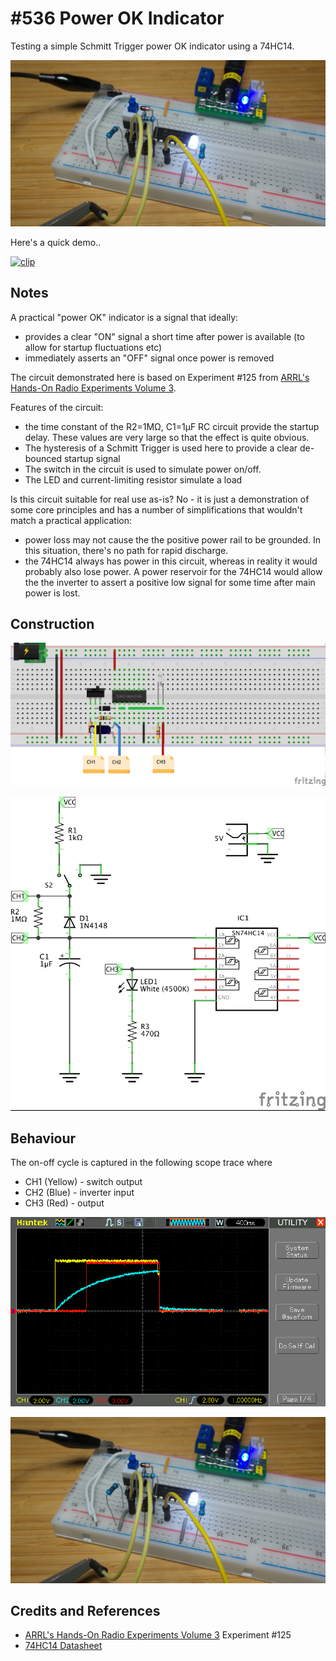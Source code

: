 # #536 Power OK Indicator

Testing a simple Schmitt Trigger power OK indicator using a 74HC14.

![Build](./assets/PowerOkIndicator_build.jpg?raw=true)

Here's a quick demo..

[![clip](https://img.youtube.com/vi/video_id/0.jpg)](https://www.youtube.com/watch?v=video_id)

## Notes

A practical "power OK" indicator is a signal that ideally:

* provides a clear "ON" signal a short time after power is available (to allow for startup fluctuations etc)
* immediately asserts an "OFF" signal once power is removed

The circuit demonstrated here is based on Experiment #125 from
[ARRL's Hands-On Radio Experiments Volume 3](https://www.goodreads.com/book/show/38899190-arrl-s-hands-on-radio-experiments-volume-3).

Features of the circuit:

* the time constant of the R2=1MΩ, C1=1µF RC circuit provide the startup delay. These values are very large so that the effect is quite obvious.
* The hysteresis of a Schmitt Trigger is used here to provide a clear de-bounced startup signal
* The switch in the circuit is used to simulate power on/off.
* The LED and current-limiting resistor simulate a load

Is this circuit suitable for real use as-is? No - it is just a demonstration of some core principles
and has a number of simplifications that wouldn't match a practical application:

* power loss may not cause the the positive power rail to be grounded. In this situation, there's no path for rapid discharge.
* the 74HC14 always has power in this circuit, whereas in reality it would probably also lose power. A power reservoir for the 74HC14 would allow the the inverter to assert a positive low signal for some time after main power is lost.

## Construction

![Breadboard](./assets/PowerOkIndicator_bb.jpg?raw=true)

![Schematic](./assets/PowerOkIndicator_schematic.jpg?raw=true)

## Behaviour

The on-off cycle is captured in the following scope trace where

* CH1 (Yellow) - switch output
* CH2 (Blue) - inverter input
* CH3 (Red) - output

![scope](./assets/scope.gif?raw=true)

![Build](./assets/PowerOkIndicator_build.jpg?raw=true)

## Credits and References

* [ARRL's Hands-On Radio Experiments Volume 3](https://www.goodreads.com/book/show/38899190-arrl-s-hands-on-radio-experiments-volume-3) Experiment #125
* [74HC14 Datasheet](https://www.futurlec.com/74HC/74HC14SMD.shtml)
